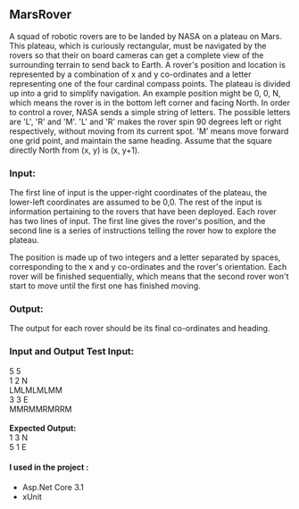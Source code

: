  <h2>MarsRover</h2>

<p>
  A squad of robotic rovers are to be landed by NASA on a plateau on Mars. This plateau, which is curiously rectangular, must be navigated by the rovers so that their on board cameras can get a complete view of the surrounding terrain to send back to Earth.
A rover's position and location is represented by a combination of x and y co-ordinates and a letter representing one of the four cardinal compass points. The plateau is divided up into a grid to simplify navigation. An example position might be 0, 0, N, which means the rover is in the bottom left corner and facing North.
In order to control a rover, NASA sends a simple string of letters. The possible letters are 'L', 'R' and 'M'. 'L' and 'R' makes the rover spin 90 degrees left or right respectively, without moving from its current spot. 'M' means move forward one grid point, and maintain the same heading.
Assume that the square directly North from (x, y) is (x, y+1).
</p>  

<h3>Input:</h3>
<p>The first line of input is the upper-right coordinates of the plateau, the lower-left coordinates are assumed to be 0,0.
The rest of the input is information pertaining to the rovers that have been deployed. Each rover has two lines of input. The first line gives the rover's position, and the second line is a series of instructions telling the rover how to explore the plateau.
</p>
<p>
  The position is made up of two integers and a letter separated by spaces, corresponding to the x and y co-ordinates and the rover's orientation.
Each rover will be finished sequentially, which means that the second rover won't start to move until the first one has finished moving.
</p>

<h3>Output:</h3>
<p>The output for each rover should be its final co-ordinates and heading.</p>

<h3>Input and Output Test Input:</h3>
5 5 <br/>
1 2 N <br/>
LMLMLMLMM <br/>
3 3 E<br/>
MMRMMRMRRM
 <br/><br/>
<b>Expected Output:</b> <br/>
1 3 N<br/>
5 1 E<br/>


<h4>I used in the project :</h4>
<ul>
  <li>Asp.Net Core 3.1</li>
  <li>xUnit</li>
<ul> 
